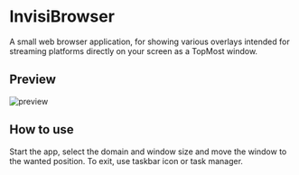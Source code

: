 # InvisiBrowser
A small web browser application, for showing various overlays intended for streaming platforms directly on your screen as a TopMost window.

## Preview
![preview](./img/preview.gif)

## How to use
Start the app, select the domain and window size and move the window to the wanted position.
To exit, use taskbar icon or task manager.